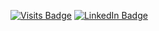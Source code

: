 
[![Visits Badge](https://badges.pufler.dev/visits/zefur)](https:jdhall.dev)
[![LinkedIn Badge](https://img.shields.io/badge/LinkedIn-Profile-informational?style=flat&logo=linkedin&logoColor=white&color=0D76A8)](https://www.linkedin.com/in/j-d-hall/)





<!-- GitHub Stats -- >

<a href="https://github.com/zefur">
  <img align="center" style="margin:0.5rem" src="https://github-readme-stats.vercel.app/api/top-langs/?username=zefur&hide=html,css&title_color=ffffff&text_color=c9cacc&icon_color=4AB197&bg_color=1A2B34" />
</a>

<a href="https://github.com/zefur">
  <img align="center" style="margin:0.5rem" src="https://github-readme-stats.vercel.app/api?username=zefur&show_icons=true&line_height=27&count_private=true&title_color=ffffff&text_color=c9cacc&icon_color=4AB097&bg_color=1A2B34" alt="zefur's GitHub Stats" />
</a>
